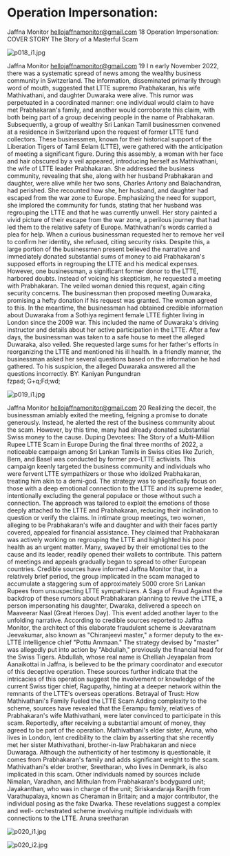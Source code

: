 # Operation Impersonation:

Jaffna Monitor
hellojaffnamonitor@gmail.com
18
Operation 
Impersonation: 
COVER STORY
The Story of a Masterful Scam

![p018_i1.jpg](images_out/011_operation_impersonation/p018_i1.jpg)

Jaffna Monitor
hellojaffnamonitor@gmail.com
19
I
n early November 2022, there 
was a systematic spread of 
news among the wealthy business 
community in Switzerland. 
The information, disseminated 
primarily through word of 
mouth, suggested that LTTE 
supremo Prabhakaran, his wife 
Mathivathani, and daughter 
Duwaraka were alive. This rumor 
was perpetuated in a coordinated 
manner: one individual would 
claim to have met Prabhakaran's 
family, and another would 
corroborate this claim, with both 
being part of a group deceiving 
people in the name of Prabhakaran.
Subsequently, a group of wealthy 
Sri Lankan Tamil businessmen 
convened at a residence in 
Switzerland upon the request of 
former LTTE fund collectors. These 
businessmen, known for their 
historical support of the Liberation 
Tigers of Tamil Eelam (LTTE), 
were gathered with the anticipation 
of meeting a significant figure. 
During this assembly, a woman 
with her face and hair obscured by 
a veil appeared, introducing herself 
as Mathivathani, the wife of LTTE 
leader Prabhakaran. She addressed 
the business community, revealing 
that she, along with her husband 
Prabhakaran and daughter, were 
alive while her two sons, Charles 
Antony and Balachandran, had 
perished. She recounted how she, 
her husband, and daughter had 
escaped from the war zone to 
Europe. Emphasizing the need 
for support, she implored the 
community for funds, stating that 
her husband was regrouping the 
LTTE and that he was currently 
unwell.
Her story painted a vivid picture 
of their escape from the war 
zone, a perilous journey that had 
led them to the relative safety of 
Europe. Mathivathani's words 
carried a plea for help. When a 
curious businessman requested her 
to remove her veil to confirm her 
identity, she refused, citing security 
risks. Despite this, a large portion 
of the businessmen present believed 
the narrative and immediately 
donated substantial sums of money 
to aid Prabhakaran's supposed 
efforts in regrouping the LTTE and 
his medical expenses. 
However, one businessman, a 
significant former donor to the 
LTTE, harbored doubts. Instead of 
voicing his skepticism, he requested 
a meeting with Prabhakaran. The 
veiled woman denied this request, 
again citing security concerns. 
The businessman then proposed 
meeting Duwaraka, promising a 
hefty donation if his request was 
granted. The woman agreed to this.
In the meantime, the businessman 
had obtained credible information 
about Duwaraka from a Sothiya 
regiment female LTTE fighter living 
in London since the 2009 war. This 
included the name of Duwaraka's 
driving instructor and details about 
her active participation in the 
LTTE.
After a few days, the businessman 
was taken to a safe house to meet 
the alleged Duwaraka, also veiled. 
She requested large sums for her 
father's efforts in reorganizing 
the LTTE and mentioned his ill 
health. In a friendly manner, the 
businessman asked her several 
questions based on the information 
he had gathered. To his suspicion, 
the alleged Duwaraka answered all 
the questions incorrectly.
BY: 
Kaniyan Pungundran  
fzpad; G+q;Fd;wd;

![p019_i1.jpg](images_out/011_operation_impersonation/p019_i1.jpg)

Jaffna Monitor
hellojaffnamonitor@gmail.com
20
Realizing the deceit, the businessman amiably exited 
the meeting, feigning a promise to donate generously. 
Instead, he alerted the rest of the business community 
about the scam. However, by this time, many had 
already donated substantial Swiss money to the cause.
Duping Devotees: The Story of a Multi-Million Rupee 
LTTE Scam in Europe
During the final three months of 2022, a noticeable 
campaign among Sri Lankan Tamils in Swiss cities 
like Zurich, Bern, and Basel was conducted by former 
pro-LTTE activists. This campaign keenly targeted 
the business community and individuals who were 
fervent LTTE sympathizers or those who idolized 
Prabhakaran, treating him akin to a demi-god. The 
strategy was to specifically focus on those with a deep 
emotional connection to the LTTE and its supreme 
leader, intentionally excluding the general populace or 
those without such a connection.
The approach was tailored to exploit the emotions of 
those deeply attached to the LTTE and Prabhakaran, 
reducing their inclination to question or verify the 
claims. In intimate group meetings, two women, 
alleging to be Prabhakaran's wife and daughter and 
with their faces partly covered, appealed for financial 
assistance. They claimed that Prabhakaran was actively 
working on regrouping the LTTE and highlighted 
his poor health as an urgent matter. Many, swayed by 
their emotional ties to the cause and its leader, readily 
opened their wallets to contribute.
This pattern of meetings and appeals gradually began 
to spread to other European countries. Credible 
sources have informed Jaffna Monitor that, in a 
relatively brief period, the group implicated in the 
scam managed to accumulate a staggering sum of 
approximately 5000 crore Sri Lankan Rupees from 
unsuspecting LTTE sympathizers. 
A Saga of Fraud
Against the backdrop of these rumors about 
Prabhakaran planning to revive the LTTE, a person 
impersonating his daughter, Dwaraka, delivered a 
speech on Maaveerar Naal (Great Heroes Day). This 
event added another layer to the unfolding narrative.
According to credible sources reported to Jaffna 
Monitor, the architect of this elaborate fraudulent 
scheme is Jeevaratnam Jeevakumar, also known as 
"Chiranjeevi master," a former deputy to the ex-LTTE 
intelligence chief "Pottu Ammaan." The strategy 
devised by "master" was allegedly put into action 
by "Abdullah," previously the financial head for the 
Swiss Tigers. Abdullah, whose real name is Chelliah 
Jeyapalan from Aanaikottai in Jaffna, is believed to be 
the primary coordinator and executor of this deceptive 
operation.
These sources further indicate that the intricacies of 
this operation suggest the involvement or knowledge 
of the current Swiss tiger chief, Ragupathy, hinting at 
a deeper network within the remnants of the LTTE's 
overseas operations.
Betrayal of Trust: How Mathivathani's Family Fueled 
the LTTE Scam
Adding complexity to the 
scheme, sources have revealed 
that the Eerampu family, 
relatives of Prabhakaran's 
wife Mathivathani, were later 
convinced to participate 
in this scam. Reportedly, 
after receiving a substantial 
amount of money, they agreed 
to be part of the operation. 
Mathivathani's elder sister, 
Aruna, who lives in London, 
lent credibility to the claim 
by asserting that she recently 
met her sister Mathivathani, 
brother-in-law Prabhakaran and 
niece Duwaraga. Although the 
authenticity of her testimony 
is questionable, it comes from 
Prabhakaran's family and adds 
significant weight to the scam.
Mathivathani's elder brother, 
Sreetharan, who lives in 
Denmark, is also implicated 
in this scam. Other individuals named by sources 
include Nimalan, Varadhan, and Mithulan from 
Prabhakaran's bodyguard unit; Jayakanthan, who 
was in charge of the unit; Siriskandaraja Ranjith from 
Varathupalaya, known as Cheraman in Britain; and a 
major contributor, the individual posing as the fake 
Dwarka. These revelations suggest a complex and well-
orchestrated scheme involving multiple individuals 
with connections to the LTTE.
Aruna
sreetharan

![p020_i1.jpg](images_out/011_operation_impersonation/p020_i1.jpg)

![p020_i2.jpg](images_out/011_operation_impersonation/p020_i2.jpg)

